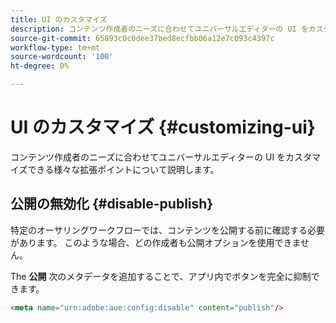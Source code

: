 ```yaml
---
title: UI のカスタマイズ
description: コンテンツ作成者のニーズに合わせてユニバーサルエディターの UI をカスタマイズできる様々な拡張ポイントについて説明します。
source-git-commit: 65893c0c0dee37bed8ecfbb06a12e7c093c4397c
workflow-type: tm+mt
source-wordcount: '100'
ht-degree: 0%

---
```



# UI のカスタマイズ {#customizing-ui}

コンテンツ作成者のニーズに合わせてユニバーサルエディターの UI をカスタマイズできる様々な拡張ポイントについて説明します。

## 公開の無効化 {#disable-publish}

特定のオーサリングワークフローでは、コンテンツを公開する前に確認する必要があります。 このような場合、どの作成者も公開オプションを使用できません。

The **公開** 次のメタデータを追加することで、アプリ内でボタンを完全に抑制できます。

```html
<meta name="urn:adobe:aue:config:disable" content="publish"/>
```
